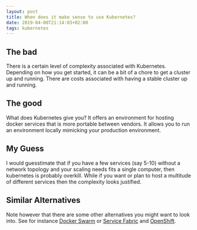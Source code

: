 ```yaml
---
layout: post
title: When does it make sense to use Kubernetes?
date: 2019-04-08T21:14:03+02:00
tags: kubernetes
---
```


## The bad

There is a certain level of complexity associated with Kubernetes. Depending on how you get started, it can be a bit of a chore to get a cluster up and running. There are costs associated with having a stable cluster up and running.

## The good

What does Kubernetes give you? It offers an environment for hosting docker services that is more portable between vendors. It allows you to run an environment locally mimicking your production environment.

## My Guess

I would guesstimate that if you have a few services (say 5-10) without a network topology and your scaling needs fits a single computer, then kubernetes is probably overkill. While if you want or plan to host a multitude of different services then the complexity looks justified.

## Similar Alternatives

Note however that there are some other alternatives you might want to look into. See for instance [Docker Swarm](https://docs.docker.com/engine/swarm/) or [Service Fabric](https://azure.microsoft.com/en-us/services/service-fabric/) and [OpenShift](https://www.openshift.com/).
